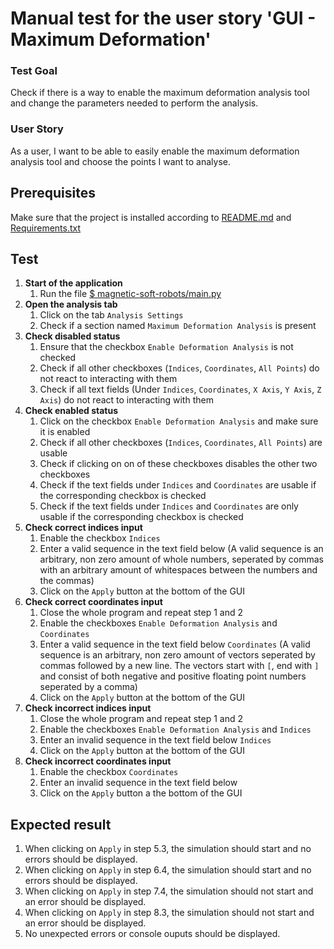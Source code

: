 # Manual test for the user story 'GUI - Maximum Deformation'

### Test Goal
Check if there is a way to enable the maximum deformation analysis tool and change the parameters needed to perform the analysis.

### User Story
As a user, I want to be able to easily enable the maximum deformation analysis tool and choose the points I want to analyse.

## Prerequisites
Make sure that the project is installed according to [README.md]() and [Requirements.txt]()

## Test
1. **Start of the application**
    1. Run the file [$ magnetic-soft-robots/main.py](../../../main.py)
2. **Open the analysis tab**
    1. Click on the tab `Analysis Settings`
    2. Check if a section named `Maximum Deformation Analysis` is present
3. **Check disabled status**
    1. Ensure that the checkbox `Enable Deformation Analysis` is not checked
    2. Check if all other checkboxes (`Indices`, `Coordinates`, `All Points`) do not react to interacting with them
    3. Check if all text fields (Under `Indices`, `Coordinates`, `X Axis`, `Y Axis`, `Z Axis`) do not react to interacting with them
4. **Check enabled status**
    1. Click on the checkbox `Enable Deformation Analysis` and make sure it is enabled
    2. Check if all other checkboxes (`Indices`, `Coordinates`, `All Points`) are usable
    3. Check if clicking on on of these checkboxes disables the other two checkboxes
    4. Check if the text fields under `Indices` and `Coordinates` are usable if the corresponding checkbox is checked
    5. Check if the text fields under `Indices` and `Coordinates` are only usable if the corresponding checkbox is checked
5. **Check correct indices input**
    1. Enable the checkbox `Indices`
    2. Enter a valid sequence in the text field below (A valid sequence is an arbitrary, non zero amount of whole numbers, seperated by commas with an arbitrary amount of whitespaces between the numbers and the commas)
    3. Click on the `Apply` button at the bottom of the GUI
6. **Check correct coordinates input**
    1. Close the whole program and repeat step 1 and 2
    2. Enable the checkboxes `Enable Deformation Analysis` and `Coordinates`
    3. Enter a valid sequence in the text field below `Coordinates` (A valid sequence is an arbitrary, non zero amount of vectors seperated by commas followed by a new line. The vectors start with `[`, end with `]` and consist of both negative and positive floating point numbers seperated by a comma)
    4. Click on the `Apply` button at the bottom of the GUI
7. **Check incorrect indices input**
    1. Close the whole program and repeat step 1 and 2
    2. Enable the checkboxes `Enable Deformation Analysis` and `Indices`
    3. Enter an invalid sequence in the text field below `Indices`
    4. Click on the `Apply` button at the bottom of the GUI
8. **Check incorrect coordinates input**
    1. Enable the checkbox `Coordinates`
    2. Enter an invalid sequence in the text field below
    4. Click on the `Apply` button a the bottom of the GUI

## Expected result
1. When clicking on `Apply` in step 5.3, the simulation should start and no errors should be displayed.
2. When clicking on `Apply` in step 6.4, the simulation should start and no errors should be displayed.
3. When clicking on `Apply` in step 7.4, the simulation should not start and an error should be displayed.
4. When clicking on `Apply` in step 8.3, the simulation should not start and an error should be displayed.
5. No unexpected errors or console ouputs should be displayed.
